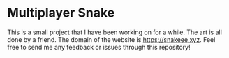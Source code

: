 # Multiplayer Snake

This is a small project that I have been working on for a while. The art is all done by a friend. The domain of the website is https://snakeee.xyz. Feel free to send me any feedback or issues through this repository!